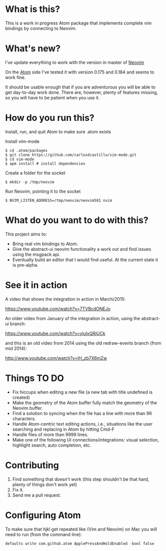 # What is this?

This is a work in progress Atom package that implements complete vim bindings
by connecting to Neovim.

# What's new?
I've update everything to work with the version in master of
[Neovim](http://github.com/neovim/neovim)

On the [Atom](https://atom.io/) side I've tested it with version 0.175 and
0.184 and seems to work fine.

It should be usable enough that if you are adventurous you will be able to get
day-to-day work done. There are, however, plenty of features missing, so you
will have to be patient when you use it.

# How do you run this?

Install, run, and quit Atom to make sure .atom exists

Install vim-mode

    $ cd .atom/packages
    $ git clone https://github.com/carlosdcastillo/vim-mode.git
    $ cd vim-mode
    $ apm install # install dependencies

Create a folder for the socket

    $ mkdir -p /tmp/neovim

Run Neovim, pointing it to the socket

    $ NVIM_LISTEN_ADDRESS=/tmp/neovim/neovim581 nvim 

# What do you want to do with this?

This project aims to:

* Bring real vim bindings to Atom.
* Give the abstract-ui neovim functionality a work out and find issues using
the msgpack api.
* Eventually build an editor that I would find useful. At the current state it is
pre-alpha.

# See it in action

A video that shows the integration in action in March/2015:

https://www.youtube.com/watch?v=7TVBcdONEJo

An older video from January of the integration in action, using the abstract-ui branch:

https://www.youtube.com/watch?v=yluIxQRjUCk

and this is an old video from 2014 using the old redraw-events branch (from mid 2014):

http://www.youtube.com/watch?v=lH_zb7X6mZw

# Things TO DO

* Fix hiccups when editing a new file (a new tab with title undefined is
created)
* Make the geometry of the Atom buffer fully match the geometry of the Neovim
buffer.
* Find a solution to syncing when the file has a line with more than 
96 characters.
* Handle Atom-centric text editing actions, i.e., situations like the user
searching and replacing in Atom by hitting Cmd-F
* Handle files of more than 9999 lines.
* Make one of the following UI connections/integrations: visual selection,
highlight search, auto completion, etc.

# Contributing

1. Find something that doesn't work (this step shouldn't be that hard, plenty
of things don't work yet)
2. Fix it. 
3. Send me a pull request.

# Configuring Atom
To make sure that hjkl get repeated like (Vim and Neovim) on Mac you will need to
run (from the command line):

    defaults write com.github.atom ApplePressAndHoldEnabled -bool false

